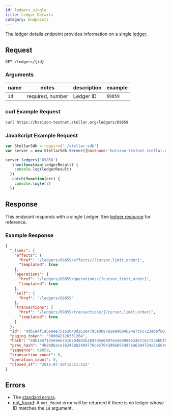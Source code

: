 ```yaml
---
id: ledgers_single
title: Ledger Details
category: Endpoints
---
```


The ledger details endpoint provides information on a single [ledger](./resources/ledger.md).

## Request

```
GET /ledgers/{id}
```

### Arguments

|  name  |  notes  | description | example |
| ------ | ------- | ----------- | ------- |
| `id` | required, number | Ledger ID | `69859` |

### curl Example Request

```sh
curl https://horizon-testnet.stellar.org/ledgers/69859
```

### JavaScript Example Request

```js
var StellarSdk = require('./stellar-sdk')
var server = new StellarSdk.Server({hostname:'horizon-testnet.stellar.org', secure:true, port:443});

server.ledgers('69858')
  .then(function(ledgerResult) {
    console.log(ledgerResult)
  })
  .catch(function(err) {
    console.log(err)
  })

```
## Response

This endpoint responds with a single Ledger.  See [ledger resource](./resources/ledger.md) for reference.

### Example Response

```json
{
  "_links": {
    "effects": {
      "href": "/ledgers/69859/effects/{?cursor,limit,order}",
      "templated": true
    },
    "operations": {
      "href": "/ledgers/69859/operations/{?cursor,limit,order}",
      "templated": true
    },
    "self": {
      "href": "/ledgers/69859"
    },
    "transactions": {
      "href": "/ledgers/69859/transactions/{?cursor,limit,order}",
      "templated": true
    }
  },
  "id": "4db1e4f145e9ee75162040d26284795e0697e2e84084624e7c6c723ebbf80118",
  "paging_token": "300042120331264",
  "hash": "4db1e4f145e9ee75162040d26284795e0697e2e84084624e7c6c723ebbf80118",
  "prev_hash": "4b0b8bace3b2438b2404776ce57643966855487ba6384724a3c664c7aa4cd9e4",
  "sequence": 69859,
  "transaction_count": 0,
  "operation_count": 0,
  "closed_at": "2015-07-20T15:51:52Z"
}
```

## Errors

- The [standard errors](../guide/errors.md#Standard_Errors).
- [not_found](./error/not_found.md): A `not_found` error will be returned if there is no ledger whose ID matches the `id` argument.



